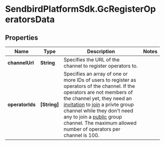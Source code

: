 # SendbirdPlatformSdk.GcRegisterOperatorsData

## Properties

Name | Type | Description | Notes
------------ | ------------- | ------------- | -------------
**channelUrl** | **String** | Specifies the URL of the channel to register operators to. | 
**operatorIds** | **[String]** | Specifies an array of one or more IDs of users to register as operators of the channel. If the operators are not members of the channel yet, they need an [invitation](#2-invite-as-members) to [join](#2-join-a-channel) a privte group channel while they don&#39;t need any to join a [public](#-3-private-vs-public) group channel. The maximum allowed number of operators per channel is 100. | 


